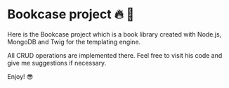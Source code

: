 # Bookcase project &#x1F525; &#x1F389;

Here is the Bookcase project which is a book library created with Node.js, MongoDB and Twig for the templating engine.

All CRUD operations are implemented there.
Feel free to visit his code and give me suggestions if necessary.

Enjoy! &#x1F60E;
